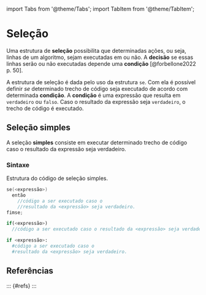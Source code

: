 import Tabs from '@theme/Tabs';
import TabItem from '@theme/TabItem';

# Seleção

Uma estrutura de **seleção** possibilita que determinadas ações, ou seja, linhas de um algoritmo, sejam executadas em ou não. A **decisão** se essas linhas serão ou não executadas depende uma **condição** [@forbellone2022 p. 50].
<!-- --- -->

A estrutura de seleção é dada pelo uso da estrutura `se`. Com ela é possível definir *se*  determinado trecho de código seja executado de acordo com determinada **condição**. A **condição** é uma expressão que resulta em `verdadeiro` ou `falso`. Caso o resultado da expressão seja `verdadeiro`, o trecho de código é executado.
<!-- --- -->

## Seleção simples

A seleção **simples** consiste em executar determinado trecho de código caso o resultado da expressão seja verdadeiro.
<!-- --- -->

### Sintaxe


Estrutura do código de seleção simples.

<Tabs groupId='language'>
<TabItem value="portugol" label="Portugol" default>

```boo
se(<expressão>)
  então
    //código a ser executado caso o 
    //resultado da <expressão> seja verdadeiro.
fimse;
```

</TabItem>
<TabItem value="java" label="Java">

```javascript
if(<expressão>)
  //código a ser executado caso o resultado da <expressão> seja verdadeiro.
```

</TabItem>
<TabItem value="python" label="Python">

```python
if <expressão>:
  #código a ser executado caso o 
  #resultado da <expressão> seja verdadeiro.
```

</TabItem>
</Tabs>

<!-- --- -->

## Referências
::: {#refs}
:::
